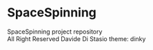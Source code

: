 # SpaceSpinning
SpaceSpinning project repository  
All Right Reserved Davide Di Stasio
theme: dinky
